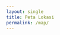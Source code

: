 ```yaml
---
layout: single
title: Peta Lokasi
permalink: /map/
---
```


<div id="map" style="height:70vh"></div>

<link rel="stylesheet" href="https://unpkg.com/leaflet@1.9.4/dist/leaflet.css"
integrity="sha256-p4NxAoJBhIIN+hmNHrzRCf9tD/miZyoHS5obTRR9BMY=" crossorigin=""/>
<script src="https://unpkg.com/leaflet@1.9.4/dist/leaflet.js"
integrity="sha256-20nQCchB9co0qIjJZRGuk2/Z9VM+kNiyxNV1lvTlZBo=" crossorigin=""></script>
<script>
const map = L.map('map').setView([-2.87, 107.95], 11);
L.tileLayer('https://{s}.tile.openstreetmap.org/{z}/{x}/{y}.png', {
  maxZoom: 19, attribution: '&copy; OpenStreetMap contributors'
}).addTo(map);

fetch('/data/lokasi.geojson')
  .then(r => r.json())
  .then(geo => {
    const layer = L.geoJSON(geo, {
      onEachFeature: (f, l) => l.bindPopup(f.properties?.nama || 'Lokasi')
    }).addTo(map);
    try { map.fitBounds(layer.getBounds(), {padding:[20,20]}); } catch(e){}
  })
  .catch(err => console.error('Gagal memuat GeoJSON:', err));
</script>